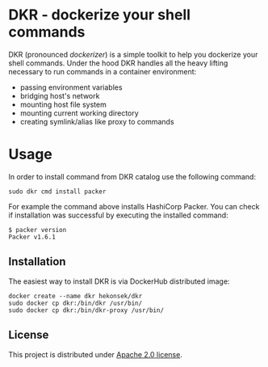 # DKR - dockerize your shell commands

DKR (pronounced *dockerizer*) is a simple toolkit to help you dockerize your shell commands. Under the hood 
DKR handles all the heavy lifting necessary to run commands in a container environment:
- passing environment variables
- bridging host's network
- mounting host file system
- mounting current working directory 
- creating symlink/alias like proxy to commands 

# Usage

In order to install command from DKR catalog use the following command:

```
sudo dkr cmd install packer
```

For example the command above installs HashiCorp Packer. You can check if installation was successful
by executing the installed command:

```
$ packer version
Packer v1.6.1
```

## Installation

The easiest way to install DKR is via DockerHub distributed image:

```
docker create --name dkr hekonsek/dkr
sudo docker cp dkr:/bin/dkr /usr/bin/
sudo docker cp dkr:/bin/dkr-proxy /usr/bin/
```

 ## License
 
 This project is distributed under [Apache 2.0 license](http://www.apache.org/licenses/LICENSE-2.0.html).